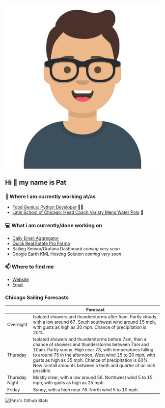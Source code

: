[![Social banner for p-j-falconer](https://raw.githubusercontent.com/P-J-FALCONER/P-J-FALCONER/master/assets/avataaars.svg)](https://patfalconer.com/)
## Hi :wave: my name is Pat

### 💼 Where I am currently working at/as
- [Food Genius: Python Developer](https://getfoodgenius.com/) 🍔🐍
- [Latin School of Chicago: Head Coach Varisty Mens Water Polo](https://www.latinschool.org/) 🤽


### 💻 What i am currently/done working on
 - [Daily Email Aggregator](https://github.com/P-J-FALCONER/dott_daily_mail)
 - [Quick Real Estate Pro Forma](https://github.com/P-J-FALCONER/henry)
 - Sailing Sensor/Grafana Dashboard *coming very soon*
 - Google Earth KML Hosting Solution *coming very soon*

### 📫 Where to find me
 - [Website](https://patfalconer.com/)
 - [Email](mailto:patrick.j.falconer@gmail.com)


### Chicago Sailing Forecasts
|   | Forecast  |
|---|---|
| Overnight | Isolated showers and thunderstorms after 5am. Partly cloudy, with a low around 67. South southwest wind around 15 mph, with gusts as high as 30 mph. Chance of precipitation is 20%. |
| Thursday | Isolated showers and thunderstorms before 7am, then a chance of showers and thunderstorms between 7am and 10am. Partly sunny. High near 78, with temperatures falling to around 75 in the afternoon. West wind 15 to 20 mph, with gusts as high as 35 mph. Chance of precipitation is 60%. New rainfall amounts between a tenth and quarter of an inch possible. |
| Thursday Night | Mostly clear, with a low around 58. Northwest wind 5 to 15 mph, with gusts as high as 25 mph. |
| Friday | Sunny, with a high near 76. North wind 5 to 10 mph. |

![Pats's Github Stats](https://github-readme-stats.vercel.app/api?username=p-j-falconer&show_icons=true&theme=radical)
